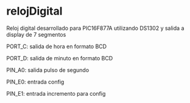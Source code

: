 # relojDigital
Reloj digital desarrollado para PIC16F877A utilizando DS1302 y salida a display de 7 segmentos


PORT_C: salida de hora en formato BCD

PORT_D: salida de minuto en formato BCD

PIN_A0: salida pulso de segundo

PIN_E0: entrada config

PIN_E1: entrada incremento para config
